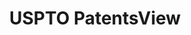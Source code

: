 ---
bigquery: https://console.cloud.google.com/bigquery?p=patents-public-data&d=patentsview&page=dataset
citation: Attribution should be given to PatentsView for use, distribution, or derivative
  works.
code: https://github.com/CSSIP-AIR/PatentsView-Code-Snippets/
contributors: USPTO
cost: None
description: 'PatentsView includes US patent data including raw data (summaries, applications,
  pregrant applications), disambugations of inventors and assignees, and inventor
  gender estimates.  Also foreign priority data, # of figures and sheets, and government
  interest statements.'
documentation: https://patentsview.org/query/builder-faqs
last_edit: Mon, 04 Apr 2022 19:02:57 GMT
location: https://patentsview.org/
maintained_by: USPTO
record_creation_timestamp: 12/2/2020 17:20:46
schema_fields: '[''subcategory_id'', ''title'', ''number'', ''disamb_assignee_id_20191231'',
  ''disamb_inventor_id_20191231'', ''latitude'', ''citation_id'', ''level_two'', ''inventor_id'',
  ''category'', ''male'', ''country'', ''fname'', ''disamb_inventor_id_20170808'',
  ''disamb_assignee_id_20200929'', ''num_sheets'', ''role'', ''rawassignee_id'', ''disamb_inventor_id_20170307'',
  ''variety'', ''applicant_type'', ''level_three'', ''lapse_of_patent'', ''name_last'',
  ''level_one'', ''text'', ''organization'', ''section_id'', ''gi_statement'', ''id'',
  ''disamb_assignee_id_20190820'', ''latlong'', ''classification_status'', ''state_fips'',
  ''name_first'', ''location_id'', ''lname'', ''subgroup_id'', ''date'', ''_102_date'',
  ''category_id'', ''disamb_assignee_id_20200630'', ''county'', ''doc_type'', ''subclass'',
  ''designation'', ''attribution_status'', ''subgroup'', ''disamb_inventor_id_20171226'',
  ''uuid'', ''f102_date'', ''field_id'', ''name'', ''latin_name'', ''disamb_inventor_id_20171003'',
  ''male_flag'', ''length'', ''city'', ''deceased'', ''state'', ''subclass_id'', ''disamb_assignee_id_20181127'',
  ''group_id'', ''disamb_inventor_id_20191008'', ''patent_id'', ''term_disclaimer'',
  ''assignee_id'', ''disamb_inventor_id_20201229'', ''_371_date'', ''disamb_inventor_id_20200331'',
  ''disamb_inventor_id_20200929'', ''mainclass_id'', ''symbol_position'', ''ipc_version_indicator'',
  ''kind'', ''disamb_inventor_id_20190312'', ''disamb_assignee_id_20200331'', ''filename'',
  ''longitude'', ''contract_award_number'', ''disamb_inventor_id_20180528'', ''main_group'',
  ''organization_id'', ''rel_id'', ''action_date'', ''disamb_assignee_id_20190312'',
  ''status'', ''num'', ''ipc_class'', ''publication_number'', ''disamb_inventor_id_20190820'',
  ''classification_level'', ''disamb_inventor_id_20181127'', ''series_code'', ''group'',
  ''term_grant'', ''term_extension'', ''disamb_assignee_id_20191008'', ''classification_value'',
  ''dependent'', ''country_transformed'', ''county_fips'', ''disclaimer_date'', ''doctype'',
  ''withdrawn'', ''sequence'', ''application_id'', ''num_claims'', ''disamb_inventor_id_20200630'',
  ''type'', ''relkind'', ''subsection_id'', ''section'', ''rawlocation_id'', ''abstract'',
  ''sector_title'', ''lawyer_id'', ''f371_date'', ''rawinventor_id'', ''exemplary'',
  ''reldocno'', ''classification_data_source'', ''num_figures'', ''field_title'',
  ''rule_47'']'
shortname: patentsview
tags:
- disambiguation
- United States
- gender
terms_of_use: Creative Commons Attribution 4.0 International License.
timeframe: 1963-1999
title: USPTO PatentsView
uuid: cf1780b1-e265-4e49-8d1d-83b9cfe0fd9a
---